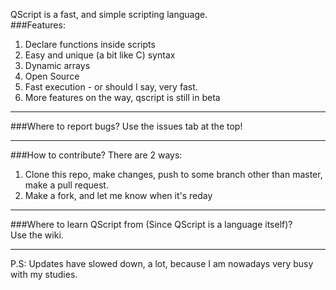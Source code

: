 QScript is a fast, and simple scripting language.   
###Features:   
1. Declare functions inside scripts
2. Easy and unique (a bit like C) syntax
3. Dynamic arrays
4. Open Source
5. Fast execution - or should I say, very fast.
6. More features on the way, qscript is still in beta
  
---
###Where to report bugs?
Use the issues tab at the top!
  
---
###How to contribute?
There are 2 ways:  
1. Clone this repo, make changes, push to some branch other than master, make a pull request.  
2. Make a fork, and let me know when it's reday  
---
###Where to learn QScript from (Since QScript is a language itself)?  
Use the wiki.  

---
P.S: Updates have slowed down, a lot, because I am nowadays very busy with my studies.
